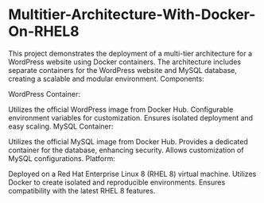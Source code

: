 # Multitier-Architecture-With-Docker-On-RHEL8
This project demonstrates the deployment of a multi-tier architecture for a WordPress website using Docker containers. The architecture includes separate containers for the WordPress website and MySQL database, creating a scalable and modular environment.
Components:

WordPress Container:

Utilizes the official WordPress image from Docker Hub.
Configurable environment variables for customization.
Ensures isolated deployment and easy scaling.
MySQL Container:

Utilizes the official MySQL image from Docker Hub.
Provides a dedicated container for the database, enhancing security.
Allows customization of MySQL configurations.
Platform:

Deployed on a Red Hat Enterprise Linux 8 (RHEL 8) virtual machine.
Utilizes Docker to create isolated and reproducible environments.
Ensures compatibility with the latest RHEL 8 features.
